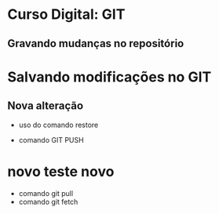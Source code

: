 ﻿# Curso Digital: GIT

## Gravando mudanças no repositório

# Salvando modificações no GIT

## Nova alteração

* uso do comando restore

* comando GIT PUSH

# novo teste novo
* comando git pull
* comando git fetch

